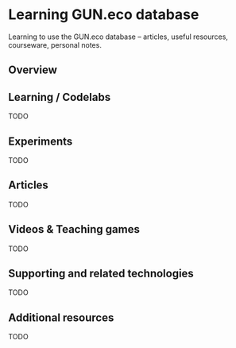 # Learning GUN.eco database

Learning to use the GUN.eco database – articles, useful resources, courseware, personal notes.

## Overview

## Learning / Codelabs

TODO

## Experiments

TODO

## Articles

TODO

## Videos & Teaching games

TODO

## Supporting and related technologies

TODO

## Additional resources

TODO
